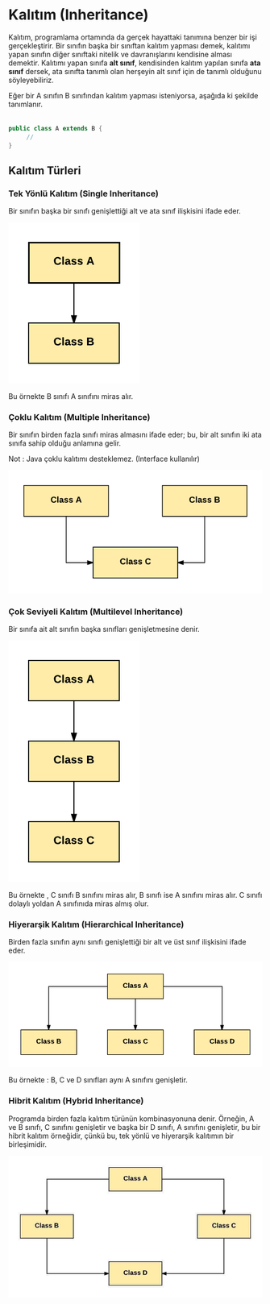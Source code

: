 # Kalıtım (Inheritance)

Kalıtım, programlama ortamında da gerçek hayattaki tanımına benzer bir işi gerçekleştirir. Bir sınıfın başka bir sınıftan kalıtım yapması demek, kalıtımı yapan
sınıfın diğer sınıftaki nitelik ve davranışlarını kendisine alması demektir. Kalıtımı yapan sınıfa **alt sınıf**, kendisinden kalıtım yapılan sınıfa **ata
sınıf** dersek, ata sınıfta tanımlı olan herşeyin alt sınıf için de tanımlı olduğunu söyleyebiliriz.

Eğer bir A sınıfın B sınıfından kalıtım yapması isteniyorsa, aşağıda ki şekilde tanımlanır.

```java

public class A extends B {
     // 
}

```

## Kalıtım Türleri

### Tek Yönlü Kalıtım (Single Inheritance)

Bir sınıfın başka bir sınıfı genişlettiği alt ve ata sınıf ilişkisini ifade eder.

![](figures/kl1.png)

Bu örnekte B sınıfı A sınıfını miras alır.

### Çoklu Kalıtım (Multiple Inheritance)

Bir sınıfın birden fazla sınıfı miras almasını ifade eder; bu, bir alt sınıfın iki ata sınıfa sahip olduğu anlamına gelir.

Not : Java çoklu kalıtımı desteklemez. (Interface kullanılır)

![](figures/kl2.png)

### Çok Seviyeli Kalıtım (Multilevel Inheritance)

Bir sınıfa ait alt sınıfın başka sınıfları genişletmesine denir.

![](figures/kl3.png)

Bu örnekte , C sınıfı B sınıfını miras alır, B sınıfı ise A sınıfını miras alır. C sınıfı dolaylı yoldan A sınıfınıda miras almış olur.

### Hiyerarşik Kalıtım (Hierarchical Inheritance)

Birden fazla sınıfın aynı sınıfı genişlettiği bir alt ve üst sınıf ilişkisini ifade eder.

![](figures/kl4.png)

Bu örnekte : B, C ve D sınıfları aynı A sınıfını genişletir.

### Hibrit Kalıtım (Hybrid Inheritance)

Programda birden fazla kalıtım türünün kombinasyonuna denir. Örneğin, A ve B sınıfı, C sınıfını genişletir ve başka bir D sınıfı, A sınıfını genişletir, bu bir
hibrit kalıtım örneğidir, çünkü bu, tek yönlü ve hiyerarşik kalıtımın bir birleşimidir.

![](figures/kl5.jpeg)
